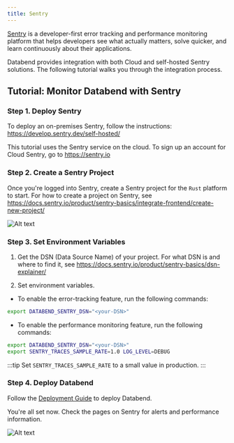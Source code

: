 ```yaml
---
title: Sentry
---
```


[Sentry](https://sentry.io/welcome/) is a developer-first error tracking and performance monitoring platform that helps developers see what actually matters, solve quicker, and learn continuously about their applications.

Databend provides integration with both Cloud and self-hosted Sentry solutions. The following tutorial walks you through the integration process.

## Tutorial: Monitor Databend with Sentry

### Step 1. Deploy Sentry

To deploy an on-premises Sentry, follow the instructions: https://develop.sentry.dev/self-hosted/

This tutorial uses the Sentry service on the cloud. To sign up an account for Cloud Sentry, go to https://sentry.io

### Step 2. Create a Sentry Project

Once you're logged into Sentry, create a Sentry project for the `Rust` platform to start. For how to create a project on Sentry, see https://docs.sentry.io/product/sentry-basics/integrate-frontend/create-new-project/

![Alt text](../../../public/img/tracing/sentry-rust.png)

### Step 3. Set Environment Variables

1. Get the DSN (Data Source Name) of your project. For what DSN is and where to find it, see https://docs.sentry.io/product/sentry-basics/dsn-explainer/

2. Set environment variables.

  - To enable the error-tracking feature, run the following commands:

```bash
export DATABEND_SENTRY_DSN="<your-DSN>"
```

  - To enable the performance monitoring feature, run the following commands:

```bash
export DATABEND_SENTRY_DSN="<your-DSN>"
export SENTRY_TRACES_SAMPLE_RATE=1.0 LOG_LEVEL=DEBUG
```
:::tip
Set `SENTRY_TRACES_SAMPLE_RATE` to a small value in production.
:::

### Step 4. Deploy Databend

Follow the [Deployment Guide](https://databend.rs/doc/deploy) to deploy Databend.

You're all set now. Check the pages on Sentry for alerts and performance information.

![Alt text](../../../public/img/tracing/sentry-done.png)